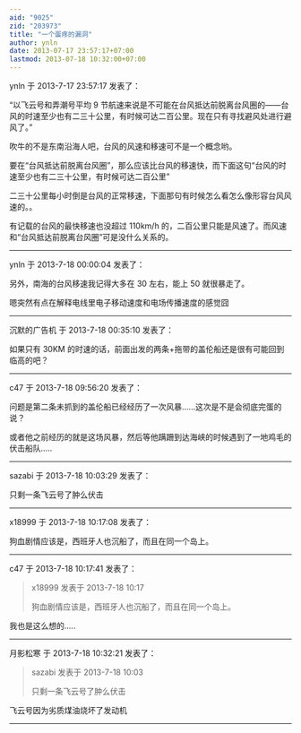 ```yaml
---
aid: "9025"
zid: "203973"
title: "一个蛋疼的漏洞"
author: ynln
date: 2013-07-17 23:57:17+07:00
lastmod: 2013-07-18 10:32:00+07:00
---
```


ynln 于 2013-7-17 23:57:17 发表了：

“以飞云号和弄潮号平均 9 节航速来说是不可能在台风抵达前脱离台风圈的――台风的时速至少也有二三十公里，有时候可达二百公里。现在只有寻找避风处进行避风了。”

吹牛的不是东南沿海人吧，台风的风速和移速可不是一个概念哟。

要在“台风抵达前脱离台风圈”，那么应该比台风的移速快，而下面这句“台风的时速至少也有二三十公里，有时候可达二百公里”

二三十公里每小时倒是台风的正常移速，下面那句有时候怎么看怎么像形容台风风速的。。

有记载的台风的最快移速也没超过 110km/h 的，二百公里只能是风速了。而风速和“台风抵达前脱离台风圈”可是没什么关系的。

---

ynln 于 2013-7-18 00:00:04 发表了：

另外，南海的台风移速我记得大多在 30 左右，能上 50 就很暴走了。

嗯突然有点在解释电线里电子移动速度和电场传播速度的感觉囧

---

沉默的广告机 于 2013-7-18 00:35:10 发表了：

如果只有 30KM 的时速的话，前面出发的两条+拖带的盖伦船还是很有可能回到临高的吧？

---

c47 于 2013-7-18 09:56:20 发表了：

问题是第二条未抓到的盖伦船已经经历了一次风暴......这次是不是会彻底完蛋的说？

或者他之前经历的就是这场风暴，然后等他蹒跚到达海峡的时候遇到了一地鸡毛的伏击船队.....

---

sazabi 于 2013-7-18 10:03:29 发表了：

只剩一条飞云号了肿么伏击

---

x18999 于 2013-7-18 10:17:08 发表了：

狗血剧情应该是，西班牙人也沉船了，而且在同一个岛上。

---

c47 于 2013-7-18 10:17:41 发表了：

> x18999 发表于 2013-7-18 10:17
>
> 狗血剧情应该是，西班牙人也沉船了，而且在同一个岛上。

我也是这么想的.....

---

月影松寒 于 2013-7-18 10:32:21 发表了：

> sazabi 发表于 2013-7-18 10:03
>
> 只剩一条飞云号了肿么伏击

飞云号因为劣质煤油烧坏了发动机

---
